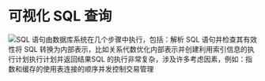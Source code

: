 # 可视化 SQL 查询

![](images/sql-execution-order.jpg)SQL 语句由数据库系统在几个步骤中执行，包括：解析 SQL 语句并检查其有效性将 SQL 转换为内部表示，比如关系代数优化内部表示并创建利用索引信息的执行计划执行计划并返回结果SQL 的执行非常复杂，涉及许多考虑因素，例如：指数和缓存的使用表连接的顺序并发控制交易管理